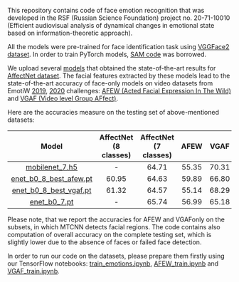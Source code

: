 This repository contains code of face emotion recognition that was developed in the RSF (Russian Science Foundation) project no. 20-71-10010 (Efficient audiovisual analysis of dynamical changes in emotional state based on information-theoretic approach).

All the models were pre-trained for face identification task using [VGGFace2 dataset](https://github.com/ox-vgg/vgg_face2). In order to train PyTorch models, [SAM code](https://github.com/davda54/sam) was borrowed.

We upload several [models](models/affectnet_emotions) that obtained the state-of-the-art results for [AffectNet dataset](http://mohammadmahoor.com/affectnet/). The facial features extracted by these models lead to the state-of-the-art accuracy of face-only models on video datasets from EmotiW [2019](https://sites.google.com/view/emotiw2019), [2020](https://sites.google.com/view/emotiw2020) challenges: [AFEW (Acted Facial Expression In The Wild)](https://cs.anu.edu.au/few/AFEW.html) and [VGAF (Video level Group AFfect)](https://ieeexplore.ieee.org/document/8925231).

Here are the accuracies measure on the testing set of above-mentioned datasets:

| Model | AffectNet (8 classes)  | AffectNet (7 classes)   | AFEW  | VGAF  |
| :---:   | :-: | :-: | :-: | :-: |
| [mobilenet_7.h5](models/affectnet_emotions/mobilenet_7.h5) | -  | 64.71   | 55.35  | 70.31  |
| [enet_b0_8_best_afew.pt](models/affectnet_emotions/enet_b0_8_best_afew.pt) | 60.95  | 64.63   | 59.89  | 66.80  |
| [enet_b0_8_best_vgaf.pt](models/affectnet_emotions/enet_b0_8_best_vgaf.pt) | 61.32  | 64.57   | 55.14  | 68.29  |
| [enet_b0_7.pt](models/affectnet_emotions/enet_b0_7.pt) | -  | 65.74   | 56.99  | 65.18  |

Please note, that we report the accuracies for AFEW and VGAFonly on the subsets, in which MTCNN detects facial regions. The code contains also computation of overall accuracy on the complete testing set, which is slightly lower due to the absence of faces or failed face detection.

In order to run our code on the datasets, please prepare them firstly using our TensorFlow notebooks: [train_emotions.ipynb](src/train_emotions.ipynb), [AFEW_train.ipynb](src/AFEW_train.ipynb) and [VGAF_train.ipynb](src/VGAF_train.ipynb).
